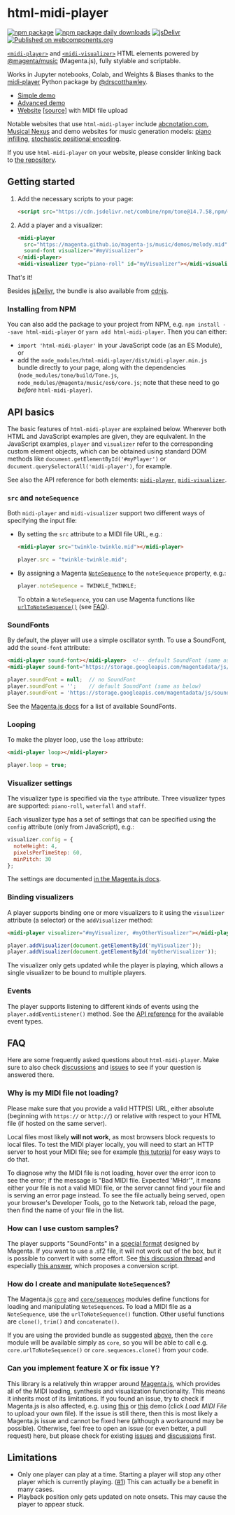 # html-midi-player

[![npm package](https://badge.fury.io/js/html-midi-player.svg)](https://badge.fury.io/js/html-midi-player)
[![npm package daily downloads](https://badgen.net/npm/dm/html-midi-player)](https://npmjs.com/package/html-midi-player)
[![jsDelivr](https://data.jsdelivr.com/v1/package/npm/html-midi-player/badge?style=rounded)](https://www.jsdelivr.com/package/npm/html-midi-player)
[![Published on webcomponents.org](https://img.shields.io/badge/webcomponents.org-published-blue.svg)](https://www.webcomponents.org/element/html-midi-player)

[`<midi-player>`](https://github.com/cifkao/html-midi-player/blob/master/doc/midi-player.md#midi-player)
and [`<midi-visualizer>`](https://github.com/cifkao/html-midi-player/blob/master/doc/midi-visualizer.md#midi-visualizer)
HTML elements powered by [@magenta/music](https://github.com/magenta/magenta-js/tree/master/music/) (Magenta.js), fully stylable and scriptable.

Works in Jupyter notebooks, Colab, and Weights & Biases thanks to the [midi-player](https://github.com/drscotthawley/midi-player) Python package by [@drscotthawley](https://github.com/drscotthawley).

* [Simple demo](https://codepen.io/cifkao/pen/WNwpLzL)
* [Advanced demo](https://codepen.io/cifkao/pen/GRZxqZN)
* [Website](https://cifkao.github.io/html-midi-player/) [[source](https://github.com/cifkao/html-midi-player/tree/www)] with MIDI file upload

Notable websites that use `html-midi-player` include [abcnotation.com](https://abcnotation.com/), [Musical Nexus](https://musicalnexus.net/) and demo websites for music generation models: [piano infilling](https://jackyhsiung.github.io/piano-infilling-demo/), [stochastic positional encoding](https://cifkao.github.io/spe/).

If you use `html-midi-player` on your website, please consider linking back to [the repository](https://github.com/cifkao/html-midi-player/).

## Getting started

1. Add the necessary scripts to your page:

   ```html
   <script src="https://cdn.jsdelivr.net/combine/npm/tone@14.7.58,npm/@magenta/music@1.23.1/es6/core.js,npm/html-midi-player@1.5.0"></script>
   ```

2. Add a player and a visualizer:

   <!---
   ```
   <custom-element-demo>
     <template>
       <script src="https://cdn.jsdelivr.net/combine/npm/tone@14.7.58,npm/@magenta/music@1.23.1/es6/core.js,npm/html-midi-player@1.5.0"></script>
       <next-code-block></next-code-block>
     </template>
   </custom-element-demo>
   ```
   -->
   ```html
   <midi-player
     src="https://magenta.github.io/magenta-js/music/demos/melody.mid"
     sound-font visualizer="#myVisualizer">
   </midi-player>
   <midi-visualizer type="piano-roll" id="myVisualizer"></midi-visualizer>
   ```

That's it!

Besides [jsDelivr](https://www.jsdelivr.com/package/npm/html-midi-player), the bundle is also available from [cdnjs](https://cdnjs.com/libraries/html-midi-player).

### Installing from NPM

You can also add the package to your project from NPM, e.g. `npm install --save html-midi-player` or `yarn add html-midi-player`. Then you can either:
- `import 'html-midi-player'` in your JavaScript code (as an ES Module), or
- add the `node_modules/html-midi-player/dist/midi-player.min.js` bundle directly to your page, along with the dependencies (`node_modules/tone/build/Tone.js`, `node_modules/@magenta/music/es6/core.js`; note that these need to go *before* `html-midi-player`).

## API basics

The basic features of `html-midi-player` are explained below. Wherever both HTML and JavaScript examples are given, they are equivalent. In the JavaScript examples, `player` and `visualizer` refer to the corresponding custom element objects, which can be obtained using standard DOM methods like `document.getElementById('#myPlayer')` or `document.querySelectorAll('midi-player')`, for example.

See also the API reference for both elements:
[`midi-player`](https://github.com/cifkao/html-midi-player/blob/master/doc/midi-player.md#midi-player),
[`midi-visualizer`](https://github.com/cifkao/html-midi-player/blob/master/doc/midi-visualizer.md#midi-visualizer).

### `src` and `noteSequence`
Both `midi-player` and `midi-visualizer` support two different ways of specifying the input file:
- By setting the `src` attribute to a MIDI file URL, e.g.:
  ```html
  <midi-player src="twinkle-twinkle.mid"></midi-player>
  ```
  ```javascript
  player.src = "twinkle-twinkle.mid";
  ```
- By assigning a Magenta [`NoteSequence`](https://hello-magenta.glitch.me/#playing-a-notesequence) to the `noteSequence` property, e.g.:
  ```javascript
  player.noteSequence = TWINKLE_TWINKLE;
  ```
  To obtain a `NoteSequence`, you can use Magenta functions like [`urlToNoteSequence()`](https://magenta.github.io/magenta-js/music/modules/_core_.html#urltonotesequence) (see [FAQ](#how-do-i-create-and-manipulate-notesequences)).

### SoundFonts
By default, the player will use a simple oscillator synth. To use a SoundFont, add the `sound-font` attribute:
```html
<midi-player sound-font></midi-player>  <!-- default SoundFont (same as below) -->
<midi-player sound-font="https://storage.googleapis.com/magentadata/js/soundfonts/sgm_plus"></midi-player>
```
```javascript
player.soundFont = null;  // no SoundFont
player.soundFont = '';    // default SoundFont (same as below)
player.soundFont = 'https://storage.googleapis.com/magentadata/js/soundfonts/sgm_plus';
```
See the [Magenta.js docs](https://magenta.github.io/magenta-js/music/index.html#soundfonts) for a list of available SoundFonts.

### Looping
To make the player loop, use the `loop` attribute:
```html
<midi-player loop></midi-player>
```
```javascript
player.loop = true;
```

### Visualizer settings
The visualizer type is specified via the `type` attribute. Three visualizer types are supported: `piano-roll`, `waterfall` and `staff`.

Each visualizer type has a set of settings that can be specified using the `config` attribute (only from JavaScript), e.g.:
```javascript
visualizer.config = {
  noteHeight: 4,
  pixelsPerTimeStep: 60,
  minPitch: 30
};
```
The settings are documented [in the Magenta.js docs](https://magenta.github.io/magenta-js/music/interfaces/_core_visualizer_.visualizerconfig.html).

### Binding visualizers
A player supports binding one or more visualizers to it using the `visualizer` attribute (a selector) or the `addVisualizer` method:
```html
<midi-player visualizer="#myVisualizer, #myOtherVisualizer"></midi-player>
```
```javascript
player.addVisualizer(document.getElementById('myVisualizer'));
player.addVisualizer(document.getElementById('myOtherVisualizer'));
```
The visualizer only gets updated while the player is playing, which allows a single visualizer to be bound to multiple players.

### Events
The player supports listening to different kinds of events using the `player.addEventListener()` method. See the [API reference](https://github.com/cifkao/html-midi-player/blob/master/doc/midi-player.md#events) for the available event types.

## FAQ
Here are some frequently asked questions about `html-midi-player`. Make sure to also check [discussions](https://github.com/cifkao/html-midi-player/discussions) and [issues](https://github.com/cifkao/html-midi-player/issues?q=is%3Aissue) to see if your question is answered there.

### Why is my MIDI file not loading?
Please make sure that you provide a valid HTTP(S) URL, either absolute (beginning with `https://` or `http://`) or relative with respect to your HTML file (if hosted on the same server).

Local files most likely **will not work**, as most browsers block requests to local files. To test the MIDI player locally, you will need to start an HTTP server to host your MIDI file; see for example [this tutorial](https://developer.mozilla.org/en-US/docs/Learn/Common_questions/Tools_and_setup/set_up_a_local_testing_server#running_a_simple_local_http_server) for easy ways to do that.

To diagnose why the MIDI file is not loading, hover over the error icon to see the error; if the message is "Bad MIDI file. Expected 'MHdr'", it means either your file is not a valid MIDI file, or the server cannot find your file and is serving an error page instead. To see the file actually being served, open your browser's Developer Tools, go to the Network tab, reload the page, then find the name of your file in the list.

### How can I use custom samples?
The player supports "SoundFonts" in a [special format](https://github.com/magenta/magenta-js/blob/d8a76682abb0979b985e4b80f6b68b5123b9f8d5/music/src/core/soundfont.ts#L381-L419) designed by Magenta. If you want to use a .sf2 file, it will not work out of the box, but it is possible to convert it with some effort. See [this discussion thread](https://github.com/cifkao/html-midi-player/discussions/43) and especially [this answer](https://github.com/cifkao/html-midi-player/discussions/43#discussioncomment-5439676), which proposes a conversion script.

### How do I create and manipulate `NoteSequence`s?
The Magenta.js [`core`](https://magenta.github.io/magenta-js/music/modules/_core_.html) and [`core/sequences`](https://magenta.github.io/magenta-js/music/modules/_core_sequences_.html) modules define functions for loading and manipulating `NoteSequence`s. To load a MIDI file as a `NoteSequence`, use the `urlToNoteSequence()` function. Other useful functions are `clone()`, `trim()` and `concatenate()`. 

If you are using the provided bundle as suggested [above](#getting-started), then the `core` module will be available simply as `core`, so you will be able to call e.g. `core.urlToNoteSequence()` or `core.sequences.clone()` from your code.

### Can you implement feature X or fix issue Y?
This library is a relatively thin wrapper around [Magenta.js](https://github.com/magenta/magenta-js/), which provides all of the MIDI loading, synthesis and visualization functionality. This means it inherits most of its limitations. If you found an issue, try to check if Magenta.js is also affected, e.g. using [this](https://magenta.github.io/magenta-js/music/demos/player.html) or [this](https://magenta.github.io/magenta-js/music/demos/visualizer.html) demo (click *Load MIDI File* to upload your own file). If the issue is still there, then this is most likely a Magenta.js issue and cannot be fixed here (although a workaround may be possible). Otherwise, feel free to open an issue (or even better, a pull request) here, but please check for existing [issues](https://github.com/cifkao/html-midi-player/issues?q=is%3Aissue) and [discussions](https://github.com/cifkao/html-midi-player/discussions) first.

## Limitations
- Only one player can play at a time. Starting a player will stop any other player which is currently playing. ([#1](https://github.com/cifkao/html-midi-player/issues/1))
  This can actually be a benefit in many cases.
- Playback position only gets updated on note onsets. This may cause the player to appear stuck.
